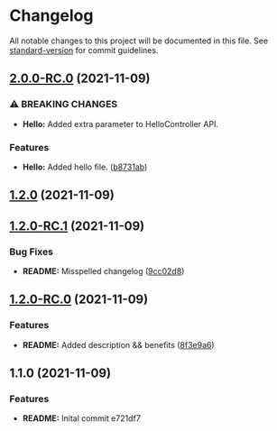 # Changelog

All notable changes to this project will be documented in this file. See [standard-version](https://github.com/conventional-changelog/standard-version) for commit guidelines.

## [2.0.0-RC.0](https://github.com/DavidNowakowski/conventional-commits-standard-version/compare/v1.2.0...v2.0.0-RC.0) (2021-11-09)


### ⚠ BREAKING CHANGES

* **Hello:** Added extra parameter to HelloController API.

### Features

* **Hello:** Added hello file. ([b8731ab](https://github.com/DavidNowakowski/conventional-commits-standard-version/commit/b8731ab50f587b522c0ec8db43186504411789bf))

## [1.2.0](https://github.com/DavidNowakowski/conventional-commits-standard-version/compare/v1.2.0-RC.1...v1.2.0) (2021-11-09)

## [1.2.0-RC.1](https://github.com/DavidNowakowski/conventional-commits-standard-version/compare/v1.2.0-RC.0...v1.2.0-RC.1) (2021-11-09)


### Bug Fixes

* **README:** Misspelled changelog ([9cc02d8](https://github.com/DavidNowakowski/conventional-commits-standard-version/commit/9cc02d872647242b1cfc0b7a1ea65c36bc285b7b))

## [1.2.0-RC.0](https://github.com/DavidNowakowski/conventional-commits-standard-version/compare/v1.1.0...v1.2.0-RC.0) (2021-11-09)


### Features

* **README:** Added description && benefits ([8f3e9a6](https://github.com/DavidNowakowski/conventional-commits-standard-version/commit/8f3e9a6ce8b60359651c11d0f06da8f628b0d528))

## 1.1.0 (2021-11-09)


### Features

* **README:** Inital commit e721df7
